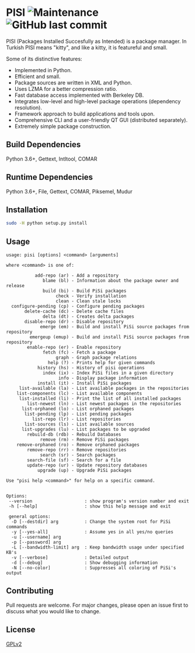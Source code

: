 # PISI ![Maintenance](https://img.shields.io/maintenance/yes/2020) ![GitHub last commit](https://img.shields.io/github/last-commit/pisilinux/pisi)
PISI (Packages Installed Succesfully as Intended) is a package manager. In Turkish PISI means "kitty", and like a kitty, it is featureful and small.

Some of its distinctive features:

* Implemented in Python.
* Efficient and small.
* Package sources are written in XML and Python.
* Uses LZMA for a better compression ratio.
* Fast database access implemented with Berkeley DB.
* Integrates low-level and high-level package operations (dependency resolution).
* Framework approach to build applications and tools upon.
* Comprehensive CLI and a user-friendly QT GUI (distributed separately).
* Extremely simple package construction.


## Build Dependencies
Python 3.6+, Gettext, Intltool, COMAR


## Runtime Dependencies
Python 3.6+, File, Gettext, COMAR, Piksemel, Mudur


## Installation
```bash
sudo -H python setup.py install
```


## Usage
```shell
usage: pisi [options] <command> [arguments]

where <command> is one of:

           add-repo (ar) - Add a repository
              blame (bl) - Information about the package owner and release
              build (bi) - Build PiSi packages
                   check - Verify installation
                   clean - Clean stale locks
  configure-pending (cp) - Configure pending packages
       delete-cache (dc) - Delete cache files
              delta (dt) - Creates delta packages
       disable-repo (dr) - Disable repository
             emerge (em) - Build and install PiSi source packages from repository
         emergeup (emup) - Build and install PiSi source packages from repository
        enable-repo (er) - Enable repository
              fetch (fc) - Fetch a package
                   graph - Graph package relations
                help (?) - Prints help for given commands
            history (hs) - History of pisi operations
              index (ix) - Index PiSi files in a given directory
                    info - Display package information
            install (it) - Install PiSi packages
     list-available (la) - List available packages in the repositories
    list-components (lc) - List available components
     list-installed (li) - Print the list of all installed packages
        list-newest (ln) - List newest packages in the repositories
      list-orphaned (lo) - List orphaned packages
       list-pending (lp) - List pending packages
          list-repo (lr) - List repositories
       list-sources (ls) - List available sources
      list-upgrades (lu) - List packages to be upgraded
        rebuild-db (rdb) - Rebuild Databases
             remove (rm) - Remove PiSi packages
    remove-orphaned (ro) - Remove orphaned packages
        remove-repo (rr) - Remove repositories
             search (sr) - Search packages
        search-file (sf) - Search for a file
        update-repo (ur) - Update repository databases
            upgrade (up) - Upgrade PiSi packages

Use "pisi help <command>" for help on a specific command.


Options:
 --version                    : show program's version number and exit
 -h [--help]                  : show this help message and exit

 general options:
  -D [--destdir] arg          : Change the system root for PiSi commands
  -y [--yes-all]              : Assume yes in all yes/no queries
  -u [--username] arg         
  -p [--password] arg         
  -L [--bandwidth-limit] arg  : Keep bandwidth usage under specified KB's
  -v [--verbose]              : Detailed output
  -d [--debug]                : Show debugging information
  -N [--no-color]             : Suppresses all coloring of PiSi's output
```


## Contributing
Pull requests are welcome. For major changes, please open an issue first to discuss what you would like to change.


## License
[GPLv2](https://choosealicense.com/licenses/gpl-2.0/)
